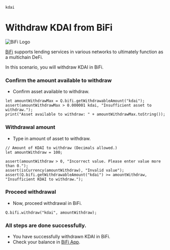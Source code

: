 ```meta-Currency
kdai
```

# Withdraw KDAI from BiFi

![BiFi Logo](https://s3.ap-northeast-2.amazonaws.com/thebifrost.io/home/bifi/bifi_logo.svg)

[BiFi](https://bifi.finance/) supports lending services in various networks to ultimately function as a multichain DeFi.

In this scenario, you will withdraw KDAI in BiFi.

### Confirm the amount available to withdraw

- Confirm asset available to withdraw.

```output-Dynamic
let amountWithdrawMax = Q.bifi.getWithdrawableAmount("kdai");
assert(amountWithdrawMax > 0.000001 kdai, "Insufficient asset to withdraw.");
print("Asset available to withdraw: " + amountWithdrawMax.toString());
```

### Withdrawal amount

- Type in amount of asset to withdraw.

```input KDAI
// Amount of KDAI to withdraw (Decimals allowed.)
let amountWithdraw = 100;
```

```input-Verify
assert(amountWithdraw > 0, "Incorrect value. Please enter value more than 0.");
assert(isCurrency(amountWithdraw), "Invalid value");
assert(Q.bifi.getWithdrawableAmount("kdai") >= amountWithdraw, "Insufficient KDAI to withdraw.");
```

### Proceed withdrawal

- Now, proceed withdrawal in BiFi.

```taster
Q.bifi.withdraw("kdai", amountWithdraw);
```

### All steps are done successfully.

- You have successfully withdrawn KDAI in BiFi.
- Check your balance in [BiFi App](https://app.bifi.finance/).

